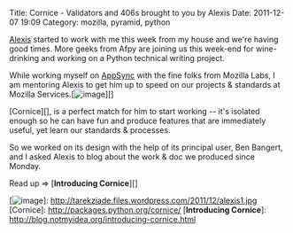 Title: Cornice - Validators and 406s brought to you by Alexis
Date: 2011-12-07 19:09
Category: mozilla, pyramid, python

[Alexis][] started to work with me this week from my house and we're
having good times. More geeks from Afpy are joining us this week-end for
wine-drinking and working on a Python technical writing project.   
  
While working myself on [AppSync][] with the fine folks from Mozilla
Labs, I am mentoring Alexis to get him up to speed on our projects &
standards at Mozilla Services.[![image][]][]   
  
[Cornice][], is a perfect match for him to start working -- it's
isolated enough so he can have fun and produce features that are
immediately useful, yet learn our standards & processes.   
  
So we worked on its design with the help of its principal user, Ben
Bangert, and I asked Alexis to blog about the work & doc we produced
since Monday.   
  
Read up =\> [**Introducing Cornice**][]

  [Alexis]: http://notmyidea.org/
  [AppSync]: https://wiki.mozilla.org/Apps/Sync/Spec
  [image]: http://tarekziade.files.wordpress.com/2011/12/alexis1.jpg?w=1024
    "alexis"
  [![image][]]: http://tarekziade.files.wordpress.com/2011/12/alexis1.jpg
  [Cornice]: http://packages.python.org/cornice/
  [**Introducing Cornice**]: http://blog.notmyidea.org/introducing-cornice.html

